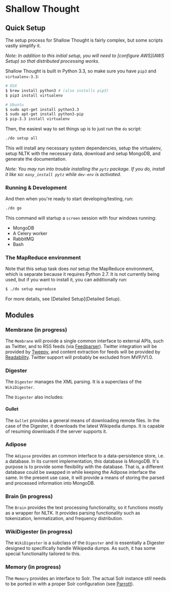 Shallow Thought
===============

## Quick Setup

The setup process for Shallow Thought is fairly complex, but some scripts vastly simplify it.

*Note: In addition to this initial setup, you will need to [configure
AWS](AWS Setup) so that distributed processing works.*

Shallow Thought is built in Python 3.3, so make sure you have `pip3` and `virtualenv-3.3`:
```bash
# OSX
$ brew install python3 # (also installs pip3)
$ pip3 install virtualenv

# Ubuntu
$ sudo apt-get install python3.3
$ sudo apt-get install python3-pip
$ pip-3.3 install virtualenv
```

Then, the easiest way to set things up is to just run the `do` script:
```bash
./do setup all
```
This will install any necessary system dependencies, setup the
virtualenv, setup NLTK with the necessary data, download and setup
MongoDB, and generate the documentation.

*Note: You may run into trouble installing the `pytz` package. If you
do, install it like so: `easy_install pytz` while `dev-env` is activated.*

### Running & Development
And then when you're ready to start developing/testing, run:
```bash
./do go
```
This command will startup a `screen` session with four windows running:
* MongoDB
* A Celery worker
* RabbitMQ
* Bash

### The MapReduce environment
Note that this setup task does *not* setup the MapReduce environment, which is
separate because it requires Python 2.7. It is not currently being used,
but if you want to install it, you can additionally run:
```bash
$ ./do setup mapreduce
```

For more details, see [Detailed Setup](Detailed Setup).

## Modules
### Membrane (in progress)
The `Membrane` will provide a single common interface to external APIs, such as
Twitter, and to RSS feeds (via
        [Feedparser](http://pythonhosted.org/feedparser/introduction.html)).
Twitter integration will be provided by
[Tweepy](https://github.com/tweepy/tweepy), and content extraction for
feeds will be provided by
[Readability](https://github.com/buriy/python-readability). Twitter
support will probably be excluded from MVP/V1.0.

### Digester
The `Digester` manages the XML parsing. It is a superclass of the
`WikiDigester`.

The `Digester` also includes:

#### Gullet
The `Gullet` provides a general means of downloading remote files. In
the case of the Digester, it downloads the latest Wikipedia dumps. It is
capable of resuming downloads if the server supports it.

### Adipose
The `Adipose` provides an common interface to a data-persistence store, i.e. a
database. In its current implementation, this database is MongoDB. It's
purpose is to provide some flexibility with the database. That is, a
different database could be swapped in while keeping the Adipose
interface the same. In the present use case, it will provide a means
of storing the parsed and processed information into MongoDB.

### Brain (in progress)
The `Brain` provides the text processing functionality, so it functions
mostly as a wrapper for NLTK. It provides parsing functionality such as
tokenization, lemmatization, and frequency distribution.

### WikiDigester (in progress)
The `WikiDigester` is a subclass of the `Digester` and is essentially a
Digester designed to specifically handle Wikipedia dumps. As such, it
has some special functionality tailored to this.

### Memory (in progress)
The `Memory` provides an interface to Solr. The actual Solr instance
still needs to be ported in with a proper Solr configuration (see
[Parrott](https://github.com/ftzeng/parrott)).


